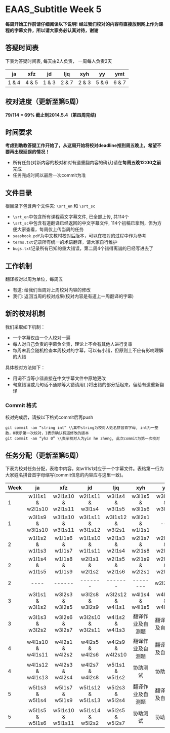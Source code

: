 EAAS_Subtitle Week **5**
=============

**每周开始工作前请仔细阅读以下说明!**
**经过我们校对的内容将直接放到网上作为课程的字幕文件，所以请大家务必认真对待，谢谢**

答疑时间表
-------------

下表为答疑时间表, 每天由2人负责， 一周每人负责2天

|       ja        |      xfz         |      jd         |      ljq        |      xyh       |      yy        |     ymt         |
|:---------------:|:----------------:|:---------------:|:---------------:|:--------------:|:--------------:|:---------------:|
|      1 & 4      |     4 & 5        |     1 & 3       |     2 & 7       |     2 & 3      |     5 & 6      |    6 & 7        |

校对进度（更新至第5周）
-------------

**79/114 = 69% 截止到2014.5.4（第四周完结)**

时间要求
-------------

**考虑到助教答疑工作开始了，从这周开始将校对deadline推到周五晚上，希望不要再出现延误的情况！**

* 所有任务(对新内容的校对和对有道重翻内容的确认)请在**每周五晚12:00之前**完成
* 任务完成时间以最后一次commit为准

文件目录
-------------

根目录下包含两个文件夹: ```\srt_en``` 和 ```\srt_sc```

* ```\srt_en```中包含所有课程英文字幕文件, 已全部上传, 共114个
* ```\srt_sc```中包含有道翻译已经返回的中文字幕文件, 114个初稿已拿到，但为方便大家查看，每周仅上传当周的任务
* ```saasbook.pdf```为中文教材校对后版本，可以在校对的过程中作为参考
* ```terms.txt```记录所有统一的术语翻译，请大家自行维护
* ```bugs.txt```记录所有已知的重大错误，第二周4个错得离谱的已经写进去了

工作机制
-------------

翻译校对以周为单位，每周五
* 有道: 给我们当周对上周校对内容的修改
* 我们: 返回当周的校对成果(校对内容是有道上一周翻译的字幕)

新的校对机制
-------------

我们采取如下机制：
* 一个字幕仅由一个人校对一遍
* 每人对自己负责的字幕负全责，理论上不会有其他人进行复审
* 每周末我会随机检查本周校对的字幕，可以有小错，但原则上不应有影响理解的大错

具体校对方法如下：

* 用词不当等小错直接在中文字幕文件中原地更改
* 句意错误或几句话不通顺等大错请用{ }将出错的部分括起来，留给有道重新翻译

### Commit 格式

校对完成后，请按以下格式commit后再push
```
git commit -am “string int” \\其中string为校对人姓名拼音首字母, int为一整数，0表示第一次校对，1表示确认有道修改的版本
git commit -am “yhz 0” \\表示校对人为yin he zheng, 此次commit为第一次校对
```

任务分配（更新至第5周）
--------------

下表为校对任务分配，表格中内容，如w1l1s1对应于一个字幕文件。表格第一行为大家姓名拼音首字母缩写(commit信息的内容应与这里一致)。

| Week |       ja        |      xfz         |      jd         |      ljq        |      xyh       |      yy        |  ymt            |
|------|:---------------:|:----------------:|:---------------:|:---------------:|:--------------:|:--------------:|:---------------:|
|1     |w1l1s1 & w2l1s10 |w2l1s10 & w2l1s11 |w2l1s11 & w3l1s4 |w3l1s4 & w3l1s5 	|w3l1s5 & w3l1s6 |w3l1s6 & w3l1s7 | w3l1s7 & w3l1s9 |
|1     |w3l1s9 & w3l1s10 |w3l1s10 & w3l1s11 |w3l1s11 & w3l1s12|w3l1s12 & w3l2s1 |w3l2s1 & w1l1s1 |     ---        |     ---         |
|2     |w1l1s2 & w1l1s3  |w1l1s6 & w1l1s7   |w1l1s10 & w1l1s11|w2l1s3 & w2l1s4  |w2l1s7 & w2l1s8 |w2l2s2 & w2l2s3 |w2l2s6 & w2l2s7  |
|2     |w1l1s4 & w1l1s5  |w1l1s8 & w1l1s9   |w2l1s1  & w2l1s2 |w2l1s5 & w2l1s6  |w2l1s9 & w2l2s1 |w2l2s4 & w2l2s5 |w2l2s8 & w2l2s9  |
|2     |     ----        |     ------       |    -------      |      -------    |   --------     |     w2l2s10    |     ------      |
|3     |w3l1s1 & w3l1s2  |w3l2s3 & w3l2s5   |w3l2s8 & w3l2s9  |w3l2s12 & w4l1s1 |w4l1s4 & w4l1s5 |w4l1s6 & w4l1s7 |w4l1s8 & w4l1s9  |
|3     |w3l1s3 & w3l2s2  |w3l2s6 & w3l2s7   |w3l2s10 & w3l2s11|w4l1s2 & w4l1s3  |翻译作业及自测题  |翻译作业及自测题  |翻译作业及自测题   |
|4     |w4l1s10 & w4l1s11|w4l2s1 & w4l2s2   |w4l2s5 & w4l2s6  |w4l2s9 & w4l2s10 |翻译作业及自测题  |翻译作业及自测题  |翻译作业及自测题   |
|4     |w4l1s12 & w4l1s13|w4l2s3 & w4l2s4   |w4l2s7 & w4l2s8  |w5l1s1 & w5l1s2  |    协助测试     |     协助测试    |    协助测试      |
|5     |w5l1s3 & w5l1s4  |w5l1s7 & w5l1s9   |w5l1s12 & w5l1s13|w5l2s3 & w5l2s4  |翻译作业及自测题  |翻译作业及自测题  |翻译作业及自测题   |
|5     |w5l1s5 & w5l1s6  |w5l1s10 & w5l1s11 |w5l1s14 & w5l2s2 |w5l2s5 & w5l2s7  |    协助测试     |     协助测试    |    协助测试      |

